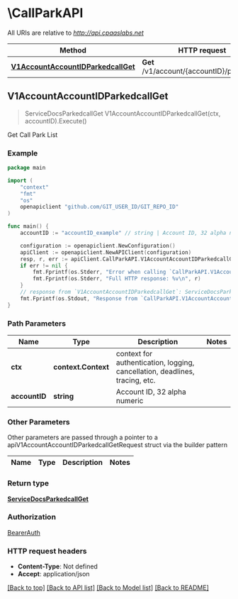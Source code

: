 # \CallParkAPI

All URIs are relative to *http://api.cpaaslabs.net*

Method | HTTP request | Description
------------- | ------------- | -------------
[**V1AccountAccountIDParkedcallGet**](CallParkAPI.md#V1AccountAccountIDParkedcallGet) | **Get** /v1/account/{accountID}/parkedcall | Get Call Park List



## V1AccountAccountIDParkedcallGet

> ServiceDocsParkedcallGet V1AccountAccountIDParkedcallGet(ctx, accountID).Execute()

Get Call Park List



### Example

```go
package main

import (
	"context"
	"fmt"
	"os"
	openapiclient "github.com/GIT_USER_ID/GIT_REPO_ID"
)

func main() {
	accountID := "accountID_example" // string | Account ID, 32 alpha numeric

	configuration := openapiclient.NewConfiguration()
	apiClient := openapiclient.NewAPIClient(configuration)
	resp, r, err := apiClient.CallParkAPI.V1AccountAccountIDParkedcallGet(context.Background(), accountID).Execute()
	if err != nil {
		fmt.Fprintf(os.Stderr, "Error when calling `CallParkAPI.V1AccountAccountIDParkedcallGet``: %v\n", err)
		fmt.Fprintf(os.Stderr, "Full HTTP response: %v\n", r)
	}
	// response from `V1AccountAccountIDParkedcallGet`: ServiceDocsParkedcallGet
	fmt.Fprintf(os.Stdout, "Response from `CallParkAPI.V1AccountAccountIDParkedcallGet`: %v\n", resp)
}
```

### Path Parameters


Name | Type | Description  | Notes
------------- | ------------- | ------------- | -------------
**ctx** | **context.Context** | context for authentication, logging, cancellation, deadlines, tracing, etc.
**accountID** | **string** | Account ID, 32 alpha numeric | 

### Other Parameters

Other parameters are passed through a pointer to a apiV1AccountAccountIDParkedcallGetRequest struct via the builder pattern


Name | Type | Description  | Notes
------------- | ------------- | ------------- | -------------


### Return type

[**ServiceDocsParkedcallGet**](ServiceDocsParkedcallGet.md)

### Authorization

[BearerAuth](../README.md#BearerAuth)

### HTTP request headers

- **Content-Type**: Not defined
- **Accept**: application/json

[[Back to top]](#) [[Back to API list]](../README.md#documentation-for-api-endpoints)
[[Back to Model list]](../README.md#documentation-for-models)
[[Back to README]](../README.md)

